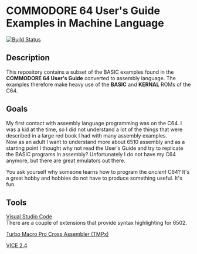 # COMMODORE 64 User's Guide Examples in Machine Language

[![Build Status](https://travis-ci.com/lacerto/c64_users_guide_examples.svg?branch=master)](https://travis-ci.com/lacerto/c64_users_guide_examples)

## Description

This repository contains a subset of the BASIC examples found in the **COMMODORE 64 User's Guide** converted to assembly language.
The examples therefore make heavy use of the **BASIC** and **KERNAL** ROMs of the C64.

## Goals

My first contact with assembly language programming was on the C64. I was a kid at the time, so I did not understand a lot of the things that were described in a large red book I had with many assembly examples.  
Now as an adult I want to understand more about 6510 assembly and as a starting point I thought why not read the User's Guide and try to replicate the BASIC programs in assembly? Unfortunately I do not have my C64 anymore, but there are great emulators out there.

You ask yourself why someone learns how to program the *ancient* C64? It's a great hobby and hobbies do not have to produce something useful. It's fun.

## Tools

[Visual Studio Code](https://code.visualstudio.com/)  
There are a couple of extensions that provide syntax highlighting for 6502.

[Turbo Macro Pro Cross Assembler (TMPx)](http://turbo.style64.org/)

[VICE 2.4](http://vice-emu.sourceforge.net/)
